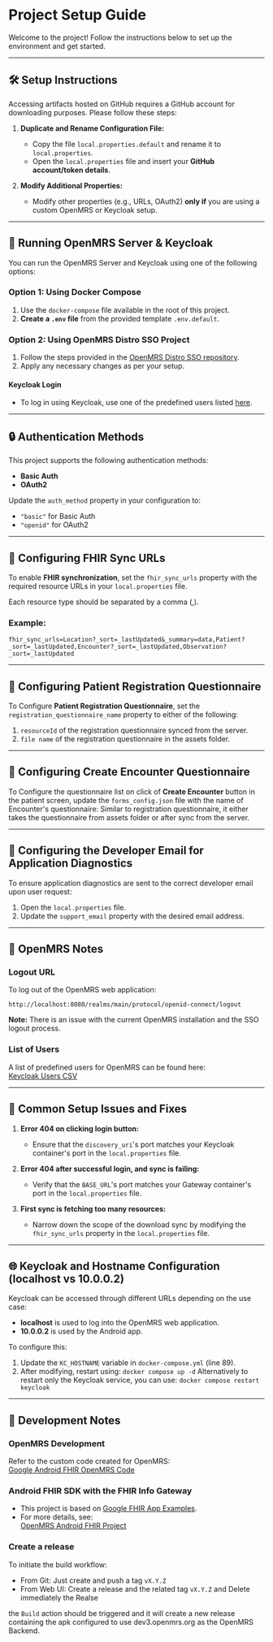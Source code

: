 # Project Setup Guide

Welcome to the project! Follow the instructions below to set up the environment and get started.

---

## 🛠️ Setup Instructions

Accessing artifacts hosted on GitHub requires a GitHub account for downloading purposes. Please follow these steps:

1. **Duplicate and Rename Configuration File:**
   - Copy the file `local.properties.default` and rename it to `local.properties`.
   - Open the `local.properties` file and insert your **GitHub account/token details**.

2. **Modify Additional Properties:**
   - Modify other properties (e.g., URLs, OAuth2) **only if** you are using a custom OpenMRS or Keycloak setup.

---

## 🚀 Running OpenMRS Server & Keycloak

You can run the OpenMRS Server and Keycloak using one of the following options:

### Option 1: Using Docker Compose
1. Use the `docker-compose` file available in the root of this project.
2. **Create a `.env` file** from the provided template `.env.default`.

### Option 2: Using OpenMRS Distro SSO Project
1. Follow the steps provided in the [OpenMRS Distro SSO repository](https://github.com/icrc/openmrs-distro-sso/tree/main).
2. Apply any necessary changes as per your setup.

#### Keycloak Login
- To log in using Keycloak, use one of the predefined users listed [here](https://github.com/icrc/openmrs-distro-sso/blob/main/keycloak/users.csv).

---

## 🔒 Authentication Methods

This project supports the following authentication methods:
- **Basic Auth**
- **OAuth2**

Update the `auth_method` property in your configuration to:
- `"basic"` for Basic Auth
- `"openid"` for OAuth2

---

## 🔗 Configuring FHIR Sync URLs

To enable **FHIR synchronization**, set the `fhir_sync_urls` property with the required resource URLs in your `local.properties` file.

Each resource type should be separated by a comma (,).

### Example:
```properties
fhir_sync_urls=Location?_sort=_lastUpdated&_summary=data,Patient?_sort=_lastUpdated,Encounter?_sort=_lastUpdated,Observation?_sort=_lastUpdated
```
---

## 🔗 Configuring Patient Registration Questionnaire

To Configure **Patient Registration Questionnaire**, set the `registration_questionnaire_name` property to either of the following: 
1. `resourceId` of the registration questionnaire synced from the server.
2. `file name` of the registration questionnaire in the assets folder.

---

## 🔗 Configuring Create Encounter Questionnaire

To Configure the questionnaire list on click of **Create Encounter** button in the patient screen, update the `forms_config.json` file with the name of Encounter's questionnaire:
Similar to registration questionnaire, it either takes the questionnaire from assets folder or after sync from the server.

---

## 📧 Configuring the Developer Email for Application Diagnostics

To ensure application diagnostics are sent to the correct developer email upon user request:

1. Open the `local.properties` file.
2. Update the `support_email` property with the desired email address.

---

## 📝 OpenMRS Notes

### Logout URL
To log out of the OpenMRS web application:
```plaintext
http://localhost:8080/realms/main/protocol/openid-connect/logout
```
**Note:** There is an issue with the current OpenMRS installation and the SSO logout process.

### List of Users

A list of predefined users for OpenMRS can be found here:\
[Keycloak Users CSV](https://github.com/icrc/openmrs-distro-sso/blob/main/keycloak/users.csv)

* * * * *

🔧 Common Setup Issues and Fixes
--------------------------------

1.  **Error 404 on clicking login button:**

    -   Ensure that the `discovery_uri`'s port matches your Keycloak container's port in the `local.properties` file.
2.  **Error 404 after successful login, and sync is failing:**

    -   Verify that the `BASE_URL`'s port matches your Gateway container's port in the `local.properties` file.
3.  **First sync is fetching too many resources:**

    -   Narrow down the scope of the download sync by modifying the `fhir_sync_urls` property in the `local.properties` file.

* * * * *

🌐 Keycloak and Hostname Configuration (localhost vs 10.0.0.2)
--------------------------------------------------------------

Keycloak can be accessed through different URLs depending on the use case:

-   **localhost** is used to log into the OpenMRS web application.
-   **10.0.0.2** is used by the Android app.

To configure this:

1.  Update the `KC_HOSTNAME` variable in `docker-compose.yml` (line 89).
2.  After modifying, restart using:
    `docker compose up -d`
    Alternatively to restart only the Keycloak service, you can use:
    `docker compose restart keycloak`

* * * * *

🔨 Development Notes
--------------------

### OpenMRS Development

Refer to the custom code created for OpenMRS:\
[Google Android FHIR OpenMRS Code](https://github.com/google/android-fhir/tree/openmrs)

### Android FHIR SDK with the FHIR Info Gateway

-   This project is based on [Google FHIR App Examples](https://github.com/google/fhir-app-examples/tree/main/demo).
-   For more details, see:\
    [OpenMRS Android FHIR Project](https://github.com/icrc/openmrs-android-fhir)


### Create a release

To initiate the build workflow:

- From Git:  Just create and push a tag `vX.Y.Z`
- From Web UI:  Create a release and the related tag `vX.Y.Z` and Delete immediately the Realse

the `Build` action should be triggered and it will create a new release containing the apk configured to use dev3.openmrs.org as the OpenMRS Backend.